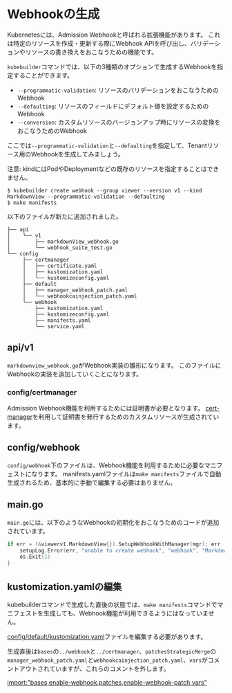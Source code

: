 # Webhookの生成

Kubernetesには、Admission Webhookと呼ばれる拡張機能があります。
これは特定のリソースを作成・更新する際にWebhook APIを呼び出し、バリデーションやリソースの書き換えをおこなうための機能です。

`kubebuilder`コマンドでは、以下の3種類のオプションで生成するWebhookを指定することができます。

- `--programmatic-validation`: リソースのバリデーションをおこなうためのWebhook
- `--defaulting`: リソースのフィールドにデフォルト値を設定するためのWebhook
- `--conversion`: カスタムリソースのバージョンアップ時にリソースの変換をおこなうためのWebhook

ここでは`--programmatic-validation`と`--defaulting`を指定して、Tenantリソース用のWebhookを生成してみましょう。

注意: kindにはPodやDeploymentなどの既存のリソースを指定することはできません。

```console
$ kubebuilder create webhook --group viewer --version v1 --kind MarkdownView --programmatic-validation --defaulting
$ make manifests
```

以下のファイルが新たに追加されました。

```
├── api
│    └── v1
│        ├── markdownView_webhook.go
│        └── webhook_suite_test.go
└── config
     ├── certmanager
     │   ├── certificate.yaml
     │   ├── kustomization.yaml
     │   └── kustomizeconfig.yaml
     ├── default
     │   ├── manager_webhook_patch.yaml
     │   └── webhookcainjection_patch.yaml
     └── webhook
         ├── kustomization.yaml
         ├── kustomizeconfig.yaml
         ├── manifests.yaml
         └── service.yaml
```

## api/v1

`markdownview_webhook.go`がWebhook実装の雛形になります。
このファイルにWebhookの実装を追加していくことになります。

### config/certmanager

Admission Webhook機能を利用するためには証明書が必要となります。
[cert-manager][]を利用して証明書を発行するためのカスタムリソースが生成されています。

## config/webhook

`config/webhook`下のファイルは、Webhook機能を利用するために必要なマニフェストになります。
manifests.yamlファイルは`make manifests`ファイルで自動生成されるため、基本的に手動で編集する必要はありません。

## main.go

`main.go`には、以下のようなWebhookの初期化をおこなうためのコードが追加されています。

```go
if err = (&viewerv1.MarkdownView{}).SetupWebhookWithManager(mgr); err != nil {
	setupLog.Error(err, "unable to create webhook", "webhook", "MarkdownView")
	os.Exit(1)
}
```

## kustomization.yamlの編集

kubebuilderコマンドで生成した直後の状態では、`make manifests`コマンドでマニフェストを生成しても、Webhook機能が利用できるようにはなっていません。

[config/default/kustomization.yaml](https://github.com/zoetrope/kubebuilder-training/blob/master/codes/markdown-viewer/config/default/kustomization.yaml)ファイルを編集する必要があります。

生成直後は`bases`の`../webhook`と`../certmanager`、`patchesStrategicMerge`の`manager_webhook_patch.yaml`と`webhookcainjection_patch.yaml`、`vars`がコメントアウトされていますが、これらのコメントを外します。

[import:"bases,enable-webhook,patches,enable-webhook-patch,vars"](../../codes/markdown-viewer/config/default/kustomization.yaml)

[cert-manager]: https://github.com/jetstack/cert-manager
